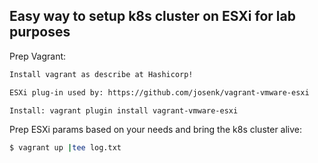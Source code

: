 ## Easy way to setup k8s cluster on ESXi for lab purposes

Prep Vagrant:

```bash
Install vagrant as describe at Hashicorp!

ESXi plug-in used by: https://github.com/josenk/vagrant-vmware-esxi

Install: vagrant plugin install vagrant-vmware-esxi

```

Prep ESXi params based on your needs and bring the k8s cluster alive:


```bash
$ vagrant up |tee log.txt
```

